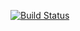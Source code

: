 [![Build Status](https://travis-ci.com/linamandla96/settings-bill-expressjs.svg?branch=master)](https://travis-ci.com/linamandla96/settings-bill-expressjs)

